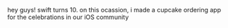 hey guys! swift turns 10. on this ocassion, i made a cupcake ordering app for the celebrations in our iOS community
